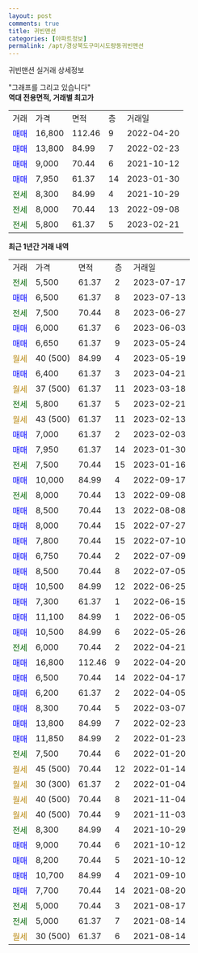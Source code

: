 ```yaml
---
layout: post
comments: true
title: 귀빈맨션
categories: [아파트정보]
permalink: /apt/경상북도구미시도량동귀빈맨션
---
```


귀빈맨션 실거래 상세정보

<script type="text/javascript">
  google.charts.load('current', {'packages':['line', 'corechart']});
  google.charts.setOnLoadCallback(drawChart);

  function drawChart() {
    var data = new google.visualization.DataTable();
    data.addColumn('date', '거래일');
    data.addColumn('number', "매매");
    data.addColumn('number', "전세");
    data.addColumn('number', "전매");

    data.addRows([[new Date(Date.parse("2023-07-17")), null, 5500, null], [new Date(Date.parse("2023-07-13")), 6500, null, null], [new Date(Date.parse("2023-06-27")), null, 7500, null], [new Date(Date.parse("2023-06-03")), 6000, null, null], [new Date(Date.parse("2023-05-24")), 6650, null, null], [new Date(Date.parse("2023-05-19")), null, null, null], [new Date(Date.parse("2023-04-21")), 6400, null, null], [new Date(Date.parse("2023-03-18")), null, null, null], [new Date(Date.parse("2023-02-21")), null, 5800, null], [new Date(Date.parse("2023-02-13")), null, null, null], [new Date(Date.parse("2023-02-03")), 7000, null, null], [new Date(Date.parse("2023-01-30")), 7950, null, null], [new Date(Date.parse("2023-01-16")), null, 7500, null], [new Date(Date.parse("2022-09-17")), 10000, null, null], [new Date(Date.parse("2022-09-08")), null, 8000, null], [new Date(Date.parse("2022-08-08")), 8500, null, null], [new Date(Date.parse("2022-07-27")), 8000, null, null], [new Date(Date.parse("2022-07-10")), 7800, null, null], [new Date(Date.parse("2022-07-09")), 6750, null, null], [new Date(Date.parse("2022-07-05")), 8500, null, null], [new Date(Date.parse("2022-06-25")), 10500, null, null], [new Date(Date.parse("2022-06-15")), 7300, null, null], [new Date(Date.parse("2022-06-05")), 11100, null, null], [new Date(Date.parse("2022-05-26")), 10500, null, null], [new Date(Date.parse("2022-04-21")), null, 6000, null], [new Date(Date.parse("2022-04-20")), 16800, null, null], [new Date(Date.parse("2022-04-17")), 6500, null, null], [new Date(Date.parse("2022-04-05")), 6200, null, null], [new Date(Date.parse("2022-03-07")), 8300, null, null], [new Date(Date.parse("2022-02-23")), 13800, null, null], [new Date(Date.parse("2022-01-23")), 11850, null, null], [new Date(Date.parse("2022-01-20")), null, 7500, null], [new Date(Date.parse("2022-01-14")), null, null, null], [new Date(Date.parse("2022-01-04")), null, null, null], [new Date(Date.parse("2021-11-04")), null, null, null], [new Date(Date.parse("2021-11-03")), null, null, null], [new Date(Date.parse("2021-10-29")), null, 8300, null], [new Date(Date.parse("2021-10-12")), 9000, null, null], [new Date(Date.parse("2021-10-12")), 8200, null, null], [new Date(Date.parse("2021-09-10")), 10700, null, null], [new Date(Date.parse("2021-08-20")), 7700, null, null], [new Date(Date.parse("2021-08-17")), null, 5000, null], [new Date(Date.parse("2021-08-14")), null, 5000, null], [new Date(Date.parse("2021-08-14")), null, null, null]]);

    var options = {
      hAxis: {
        format: 'yyyy/MM/dd'
      },    
      lineWidth: 0,
      pointsVisible: true,    
      title: '최근 1년간 유형별 실거래가 분포',
      legend: { position: 'bottom' }
    };

    var formatter = new google.visualization.NumberFormat({pattern:'###,###'} );
    formatter.format(data, 1);
    formatter.format(data, 2);
    
    setTimeout(function() {
        var chart = new google.visualization.LineChart(document.getElementById('columnchart_material'));
        chart.draw(data, (options));
        document.getElementById('loading').style.display = 'none';
    }, 200);
  }
</script>


<div id="loading" style="z-index:20; display: block; margin-left: 0px">"그래프를 그리고 있습니다"</div>
<div id="columnchart_material" style="width: 95%; margin-left: 0px; display: block"></div>
<!-- contents start -->
<b>역대 전용면적, 거래별 최고가</b>
<table class="sortable">
    <tr>
      <td>거래</td>
      <td>가격</td>
      <td>면적</td>
      <td>층</td>
      <td>거래일</td>
    </tr>
        <tr>
          <td><a style="color: blue">매매</a></td>
          <td>16,800</td>
          <td>112.46</td>
          <td>9</td>
          <td>2022-04-20</td>
        </tr>            <tr>
          <td><a style="color: blue">매매</a></td>
          <td>13,800</td>
          <td>84.99</td>
          <td>7</td>
          <td>2022-02-23</td>
        </tr>            <tr>
          <td><a style="color: blue">매매</a></td>
          <td>9,000</td>
          <td>70.44</td>
          <td>6</td>
          <td>2021-10-12</td>
        </tr>            <tr>
          <td><a style="color: blue">매매</a></td>
          <td>7,950</td>
          <td>61.37</td>
          <td>14</td>
          <td>2023-01-30</td>
        </tr>        
        <tr>
              <td><a style="color: darkgreen">전세</a></td>
              <td>8,300</td>
              <td>84.99</td>
              <td>4</td>
              <td>2021-10-29</td>
            </tr>            <tr>
              <td><a style="color: darkgreen">전세</a></td>
              <td>8,000</td>
              <td>70.44</td>
              <td>13</td>
              <td>2022-09-08</td>
            </tr>            <tr>
              <td><a style="color: darkgreen">전세</a></td>
              <td>5,800</td>
              <td>61.37</td>
              <td>5</td>
              <td>2023-02-21</td>
            </tr>        
    
</table>

<b>최근 1년간 거래 내역</b>

<table class="sortable">
    <tr>
      <td>거래</td>
      <td>가격</td>
      <td>면적</td>
      <td>층</td>
      <td>거래일</td>
    </tr>
    <tr>
      <td><a style="color: darkgreen">전세</a></td>
      <td>5,500</td>
      <td>61.37</td>
      <td>2</td>
      <td>2023-07-17</td>
    </tr>          <tr>
      <td><a style="color: blue">매매</a></td>
      <td>6,500</td>
      <td>61.37</td>
      <td>8</td>
      <td>2023-07-13</td>
    </tr>          <tr>
      <td><a style="color: darkgreen">전세</a></td>
      <td>7,500</td>
      <td>70.44</td>
      <td>8</td>
      <td>2023-06-27</td>
    </tr>          <tr>
      <td><a style="color: blue">매매</a></td>
      <td>6,000</td>
      <td>61.37</td>
      <td>6</td>
      <td>2023-06-03</td>
    </tr>          <tr>
      <td><a style="color: blue">매매</a></td>
      <td>6,650</td>
      <td>61.37</td>
      <td>9</td>
      <td>2023-05-24</td>
    </tr>          <tr>
      <td><a style="color: darkgoldenrod">월세</a></td>
      <td>40 (500)</td>
      <td>84.99</td>
      <td>4</td>
      <td>2023-05-19</td>
    </tr>          <tr>
      <td><a style="color: blue">매매</a></td>
      <td>6,400</td>
      <td>61.37</td>
      <td>3</td>
      <td>2023-04-21</td>
    </tr>          <tr>
      <td><a style="color: darkgoldenrod">월세</a></td>
      <td>37 (500)</td>
      <td>61.37</td>
      <td>11</td>
      <td>2023-03-18</td>
    </tr>          <tr>
      <td><a style="color: darkgreen">전세</a></td>
      <td>5,800</td>
      <td>61.37</td>
      <td>5</td>
      <td>2023-02-21</td>
    </tr>          <tr>
      <td><a style="color: darkgoldenrod">월세</a></td>
      <td>43 (500)</td>
      <td>61.37</td>
      <td>11</td>
      <td>2023-02-13</td>
    </tr>          <tr>
      <td><a style="color: blue">매매</a></td>
      <td>7,000</td>
      <td>61.37</td>
      <td>2</td>
      <td>2023-02-03</td>
    </tr>          <tr>
      <td><a style="color: blue">매매</a></td>
      <td>7,950</td>
      <td>61.37</td>
      <td>14</td>
      <td>2023-01-30</td>
    </tr>          <tr>
      <td><a style="color: darkgreen">전세</a></td>
      <td>7,500</td>
      <td>70.44</td>
      <td>15</td>
      <td>2023-01-16</td>
    </tr>          <tr>
      <td><a style="color: blue">매매</a></td>
      <td>10,000</td>
      <td>84.99</td>
      <td>4</td>
      <td>2022-09-17</td>
    </tr>          <tr>
      <td><a style="color: darkgreen">전세</a></td>
      <td>8,000</td>
      <td>70.44</td>
      <td>13</td>
      <td>2022-09-08</td>
    </tr>          <tr>
      <td><a style="color: blue">매매</a></td>
      <td>8,500</td>
      <td>70.44</td>
      <td>13</td>
      <td>2022-08-08</td>
    </tr>          <tr>
      <td><a style="color: blue">매매</a></td>
      <td>8,000</td>
      <td>70.44</td>
      <td>15</td>
      <td>2022-07-27</td>
    </tr>          <tr>
      <td><a style="color: blue">매매</a></td>
      <td>7,800</td>
      <td>70.44</td>
      <td>15</td>
      <td>2022-07-10</td>
    </tr>          <tr>
      <td><a style="color: blue">매매</a></td>
      <td>6,750</td>
      <td>70.44</td>
      <td>2</td>
      <td>2022-07-09</td>
    </tr>          <tr>
      <td><a style="color: blue">매매</a></td>
      <td>8,500</td>
      <td>70.44</td>
      <td>8</td>
      <td>2022-07-05</td>
    </tr>          <tr>
      <td><a style="color: blue">매매</a></td>
      <td>10,500</td>
      <td>84.99</td>
      <td>12</td>
      <td>2022-06-25</td>
    </tr>          <tr>
      <td><a style="color: blue">매매</a></td>
      <td>7,300</td>
      <td>61.37</td>
      <td>1</td>
      <td>2022-06-15</td>
    </tr>          <tr>
      <td><a style="color: blue">매매</a></td>
      <td>11,100</td>
      <td>84.99</td>
      <td>1</td>
      <td>2022-06-05</td>
    </tr>          <tr>
      <td><a style="color: blue">매매</a></td>
      <td>10,500</td>
      <td>84.99</td>
      <td>6</td>
      <td>2022-05-26</td>
    </tr>          <tr>
      <td><a style="color: darkgreen">전세</a></td>
      <td>6,000</td>
      <td>70.44</td>
      <td>2</td>
      <td>2022-04-21</td>
    </tr>          <tr>
      <td><a style="color: blue">매매</a></td>
      <td>16,800</td>
      <td>112.46</td>
      <td>9</td>
      <td>2022-04-20</td>
    </tr>          <tr>
      <td><a style="color: blue">매매</a></td>
      <td>6,500</td>
      <td>70.44</td>
      <td>14</td>
      <td>2022-04-17</td>
    </tr>          <tr>
      <td><a style="color: blue">매매</a></td>
      <td>6,200</td>
      <td>61.37</td>
      <td>2</td>
      <td>2022-04-05</td>
    </tr>          <tr>
      <td><a style="color: blue">매매</a></td>
      <td>8,300</td>
      <td>70.44</td>
      <td>5</td>
      <td>2022-03-07</td>
    </tr>          <tr>
      <td><a style="color: blue">매매</a></td>
      <td>13,800</td>
      <td>84.99</td>
      <td>7</td>
      <td>2022-02-23</td>
    </tr>          <tr>
      <td><a style="color: blue">매매</a></td>
      <td>11,850</td>
      <td>84.99</td>
      <td>2</td>
      <td>2022-01-23</td>
    </tr>          <tr>
      <td><a style="color: darkgreen">전세</a></td>
      <td>7,500</td>
      <td>70.44</td>
      <td>6</td>
      <td>2022-01-20</td>
    </tr>          <tr>
      <td><a style="color: darkgoldenrod">월세</a></td>
      <td>45 (500)</td>
      <td>70.44</td>
      <td>12</td>
      <td>2022-01-14</td>
    </tr>          <tr>
      <td><a style="color: darkgoldenrod">월세</a></td>
      <td>30 (300)</td>
      <td>61.37</td>
      <td>2</td>
      <td>2022-01-04</td>
    </tr>          <tr>
      <td><a style="color: darkgoldenrod">월세</a></td>
      <td>40 (500)</td>
      <td>70.44</td>
      <td>8</td>
      <td>2021-11-04</td>
    </tr>          <tr>
      <td><a style="color: darkgoldenrod">월세</a></td>
      <td>40 (500)</td>
      <td>70.44</td>
      <td>9</td>
      <td>2021-11-03</td>
    </tr>          <tr>
      <td><a style="color: darkgreen">전세</a></td>
      <td>8,300</td>
      <td>84.99</td>
      <td>4</td>
      <td>2021-10-29</td>
    </tr>          <tr>
      <td><a style="color: blue">매매</a></td>
      <td>9,000</td>
      <td>70.44</td>
      <td>6</td>
      <td>2021-10-12</td>
    </tr>          <tr>
      <td><a style="color: blue">매매</a></td>
      <td>8,200</td>
      <td>70.44</td>
      <td>5</td>
      <td>2021-10-12</td>
    </tr>          <tr>
      <td><a style="color: blue">매매</a></td>
      <td>10,700</td>
      <td>84.99</td>
      <td>4</td>
      <td>2021-09-10</td>
    </tr>          <tr>
      <td><a style="color: blue">매매</a></td>
      <td>7,700</td>
      <td>70.44</td>
      <td>14</td>
      <td>2021-08-20</td>
    </tr>          <tr>
      <td><a style="color: darkgreen">전세</a></td>
      <td>5,000</td>
      <td>70.44</td>
      <td>3</td>
      <td>2021-08-17</td>
    </tr>          <tr>
      <td><a style="color: darkgreen">전세</a></td>
      <td>5,000</td>
      <td>61.37</td>
      <td>7</td>
      <td>2021-08-14</td>
    </tr>          <tr>
      <td><a style="color: darkgoldenrod">월세</a></td>
      <td>30 (500)</td>
      <td>61.37</td>
      <td>6</td>
      <td>2021-08-14</td>
    </tr>      </table>
<!-- contents end -->    

